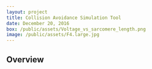 ```yaml
---
layout: project
title: Collision Avoidance Simulation Tool
date: December 20, 2016
box: /public/assets/Voltage_vs_sarcomere_length.png
image: /public/assets/F4.large.jpg
---
```


## Overview

